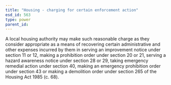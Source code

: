 ```yaml
---
title: "Housing - charging for certain enforcement action"
esd_id: 563
type: power
parent_id:  
---
```


A local housing authority may make such reasonable charge as they consider appropriate as a means of recovering certain administrative and other expenses incurred by them in serving an improvement notice under section 11 or 12, making a prohibition order under section 20 or 21, serving a hazard awareness notice under section 28 or 29, taking emergency remedial action under section 40, making an emergency prohibition order under section 43 or making a demolition order under section 265 of the Housing Act 1985 (c. 68).

